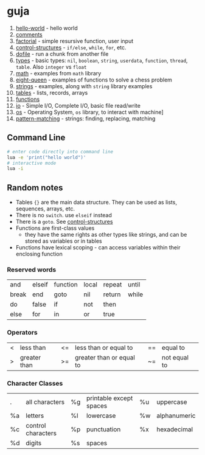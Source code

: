 # guja

1. [hello-world](https://github.com/herereadthis/guja/blob/main/examples/hello-world.lua) - hello world
1. [comments](https://github.com/herereadthis/guja/blob/main/examples/comments.lua)
1. [factorial](https://github.com/herereadthis/guja/blob/main/examples/factorial.lua) - simple resursive function, user input
1. [control-structures](https://github.com/herereadthis/guja/blob/main/examples/control-structures.lua) - `if/else`, `while`, `for`, etc.
1. [dofile](https://github.com/herereadthis/guja/blob/main/examples/dofile.lua) - run a chunk from another file
1. [types](https://github.com/herereadthis/guja/blob/main/examples/types.lua) - basic types: `nil`, `boolean`, `string`, `userdata`, `function`, `thread`, `table`. Also `integer` vs `float`
1. [math](https://github.com/herereadthis/guja/blob/main/examples/math.lua) - examples from `math` library
1. [eight-queen](https://github.com/herereadthis/guja/blob/main/examples/eight-queen.lua) - examples of functions to solve a chess problem
1. [strings](https://github.com/herereadthis/guja/blob/main/examples/strings.lua) - examples, along with `string` library examples
1. [tables](https://github.com/herereadthis/guja/blob/main/examples/tables.lua) - lists, records, arrays
1. [functions](https://github.com/herereadthis/guja/blob/main/examples/functions.lua)
1. [io](https://github.com/herereadthis/guja/blob/main/examples/io.lua) - Simple I/O, Complete I/O,  basic file read/write
1. [os](https://github.com/herereadthis/guja/blob/main/examples/os.lua) - Operating System, `os` library, to interact with machine]
1. [pattern-matching](https://github.com/herereadthis/guja/blob/main/examples/pattern-matching.lua) - strings: finding, replacing, matching

## Command Line

```bash
# enter code directly into command line
lua -e 'print("hello world")'
# interactive mode
lua -i
```

## Random notes

* Tables `{}` are the main data structure. They can be used as lists, sequences, arrays, etc.
* There is no `switch`. use `elseif` instead
* There is a `goto`. See [control-structures](https://github.com/herereadthis/guja/blob/main/examples/control-structures.lua)
* Functions are first-class values
  * they have the same rights as other types like strings, and can be stored as variables or in tables
* Functions have lexical scoping - can access variables within their enclosing function

### Reserved words

<table>
  <tr>
    <td>and</td><td>elseif</td><td>function</td>
    <td>local</td><td>repeat</td><td>until</td>
  </tr>
  <tr>
    <td>break</td><td>end</td><td>goto</td>
    <td>nil</td><td>return</td><td>while</td>
  </tr>
  <tr>
    <td>do</td><td>false</td><td>if</td>
    <td>not</td><td>then</td><td></td>
  </tr>
  <tr>
    <td>else</td><td>for</td><td>in</td>
    <td>or</td><td>true</td><td></td>
  </tr>
</table>

### Operators

<table>
  <tr>
    <td><</td><td>less than</td><td><=</td><td>less than or equal to</td><td>==</td><td>equal to</td>
  </tr>
  <tr>
    <td>></td><td>greater than</td><td>>=</td><td>greater than or equal to</td><td>~=</td><td>not equal to</td>
  </tr>
</table>

### Character Classes

<table>
  <tr>
    <td>.</td><td>all characters</td>
    <td>%g</td><td>printable except spaces</td>
    <td>%u</td><td>uppercase</td>
  </tr>
  <tr>
    <td>%a</td><td>letters</td>
    <td>%l</td><td>lowercase</td>
    <td>%w</td><td>alphanumeric</td>
  </tr>
  <tr>
    <td>%c</td><td>control characters</td>
    <td>%p</td><td>punctuation</td>
    <td>%x</td><td>hexadecimal</td>
  </tr>
  <tr>
    <td>%d</td><td>digits</td>
    <td>%s</td><td>spaces</td>
    <td></td><td></td>
  </tr>
</table>

